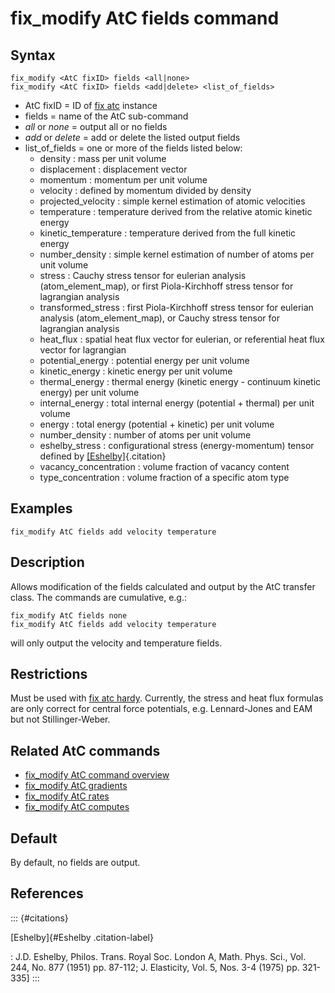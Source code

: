 # fix_modify AtC fields command

## Syntax

    fix_modify <AtC fixID> fields <all|none>
    fix_modify <AtC fixID> fields <add|delete> <list_of_fields>

-   AtC fixID = ID of [fix atc](fix_atc) instance
-   fields = name of the AtC sub-command
-   *all* or *none* = output all or no fields
-   *add* or *delete* = add or delete the listed output fields
-   list_of_fields = one or more of the fields listed below:
    -   density : mass per unit volume
    -   displacement : displacement vector
    -   momentum : momentum per unit volume
    -   velocity : defined by momentum divided by density
    -   projected_velocity : simple kernel estimation of atomic
        velocities
    -   temperature : temperature derived from the relative atomic
        kinetic energy
    -   kinetic_temperature : temperature derived from the full kinetic
        energy
    -   number_density : simple kernel estimation of number of atoms per
        unit volume
    -   stress : Cauchy stress tensor for eulerian analysis
        (atom_element_map), or first Piola-Kirchhoff stress tensor for
        lagrangian analysis
    -   transformed_stress : first Piola-Kirchhoff stress tensor for
        eulerian analysis (atom_element_map), or Cauchy stress tensor
        for lagrangian analysis
    -   heat_flux : spatial heat flux vector for eulerian, or
        referential heat flux vector for lagrangian
    -   potential_energy : potential energy per unit volume
    -   kinetic_energy : kinetic energy per unit volume
    -   thermal_energy : thermal energy (kinetic energy - continuum
        kinetic energy) per unit volume
    -   internal_energy : total internal energy (potential + thermal)
        per unit volume
    -   energy : total energy (potential + kinetic) per unit volume
    -   number_density : number of atoms per unit volume
    -   eshelby_stress : configurational stress (energy-momentum) tensor
        defined by [\[Eshelby\]](#Eshelby){.citation}
    -   vacancy_concentration : volume fraction of vacancy content
    -   type_concentration : volume fraction of a specific atom type

## Examples

``` LAMMPS
fix_modify AtC fields add velocity temperature
```

## Description

Allows modification of the fields calculated and output by the AtC
transfer class. The commands are cumulative, e.g.:

``` LAMMPS
fix_modify AtC fields none
fix_modify AtC fields add velocity temperature
```

will only output the velocity and temperature fields.

## Restrictions

Must be used with [fix atc hardy](fix_atc). Currently, the stress and
heat flux formulas are only correct for central force potentials, e.g.
Lennard-Jones and EAM but not Stillinger-Weber.

## Related AtC commands

-   [fix_modify AtC command overview](atc_fix_modify)
-   [fix_modify AtC gradients](atc_hardy_gradients)
-   [fix_modify AtC rates](atc_hardy_rates)
-   [fix_modify AtC computes](atc_hardy_computes)

## Default

By default, no fields are output.

## References

::: {#citations}

[Eshelby]{#Eshelby .citation-label}

:   J.D. Eshelby, Philos. Trans. Royal Soc. London A, Math. Phys. Sci.,
    Vol. 244, No. 877 (1951) pp. 87-112; J. Elasticity, Vol. 5, Nos.
    3-4 (1975) pp. 321-335\]
:::
